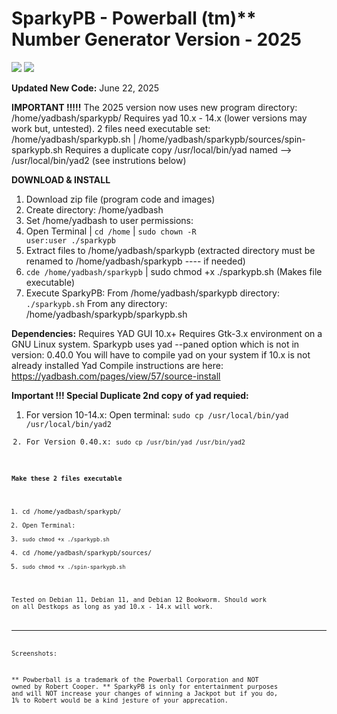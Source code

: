 # SparkyPB - Powerball (tm)** Number Generator Version - 2025

<img src="https://github.com/offternet/powerball-generator/blob/master/sparkypb-icon.png"> <img src="https://github.com/offternet/powerball-generator/blob/master/sparky-pb-300banner.png">

**Updated New Code:** June 22, 2025

**IMPORTANT !!!!!** The 2025 version now uses new program directory: /home/yadbash/sparkypb/ 
                    Requires yad 10.x - 14.x (lower versions may work but, untested).
                    2 files need executable set: /home/yadbash/sparkypb.sh | /home/yadbash/sparkypb/sources/spin-sparkypb.sh
                    Requires a duplicate copy /usr/local/bin/yad named --> /usr/local/bin/yad2 (see instrutions below)

**DOWNLOAD & INSTALL**
1. Download zip file (program code and images)
2. Create directory: /home/yadbash
3. Set /home/yadbash to user permissions:
4. Open Terminal | <code>cd /home</code> | <code>sudo chown -R user:user ./sparkypb</code>
5. Extract files to /home/yadbash/sparkypb (extracted directory must be renamed to /home/yadbash/sparkypb ---- if needed)
6. <code>cde /home/yadbash/sparkypb</code> | sudo chmod +x ./sparkypb.sh (Makes file executable)
7. Execute SparkyPB:
     From /home/yadbash/sparkypb directory: <code>./sparkypb.sh</code>
     From any directory: /home/yadbash/sparkypb/sparkypb.sh
   
**Dependencies:**   Requires YAD GUI 10.x+ 
                    Requires Gtk-3.x environment on a GNU Linux system. 
                    Sparkypb uses yad --paned option which is not in version: 0.40.0
                    You will have to compile yad on your system if 10.x is not already installed
                    Yad Compile instructions are here: https://yadbash.com/pages/view/57/source-install
    
**Important !!!  Special Duplicate 2nd copy of yad requied:** 

1. For version 10-14.x: Open terminal: <code>sudo cp /usr/local/bin/yad /usr/local/bin/yad2
2. For Version 0.40.x: <code>sudo cp /usr/bin/yad /usr/bin/yad2

**Make these 2 files executable**
1. cd /home/yadbash/sparkypb/
2. Open Terminal:
3. <code>sudo chmod +x ./sparkypb.sh</code>
4. cd /home/yadbash/sparkypb/sources/
5. <code>sudo chmod +x ./spin-sparkypb.sh</code>

Tested on Debian 11, Debian 11, and Debian 12 Bookworm. Should work on all Destkops as long as yad 10.x - 14.x will work.

----------------------
Screenshots:

** Powberball is a trademark of the Powerball Corporation and NOT owned by Robert Cooper. 
** SparkyPB is only for entertainment purposes and will NOT increase your changes of winning a Jackpot but if you do, 1% to Robert would be a kind jesture of your apprecation.
